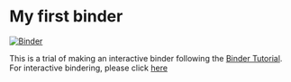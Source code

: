 # My first binder
[![Binder](https://mybinder.org/badge_logo.svg)](https://mybinder.org/v2/gh/whitelightning450/my-first-binder/HEAD)

This is a trial of making an interactive binder following the [Binder Tutorial](https://the-turing-way.netlify.app/communication/binder/zero-to-binder.html).
For interactive bindering, please click [here](https://hub.gke2.mybinder.org/user/whitelightning4-my-first-binder-eppxw05p/lab)
